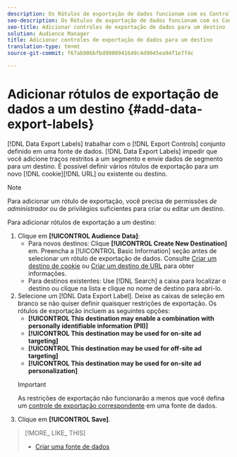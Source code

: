 ```yaml
---
description: Os Rótulos de exportação de dados funcionam com os Controles de exportação definidos em uma fonte de dados. Os rótulos de exportação de dados impedem que você adicione traços restritos a um segmento e envie dados de segmento para um destino. É possível definir vários rótulos de exportação para um cookie ou um destino de URL novo ou existente.
seo-description: Os Rótulos de exportação de dados funcionam com os Controles de exportação definidos em uma fonte de dados. Os rótulos de exportação de dados impedem que você adicione traços restritos a um segmento e envie dados de segmento para um destino. É possível definir vários rótulos de exportação para um cookie ou um destino de URL novo ou existente.
seo-title: Adicionar controles de exportação de dados para um destino
solution: Audience Manager
title: Adicionar controles de exportação de dados para um destino
translation-type: tm+mt
source-git-commit: f67ab906bfbd9900941649c4d9045ea94f1e7f4c

---
```




# Adicionar rótulos de exportação de dados a um destino {#add-data-export-labels}

[!DNL Data Export Labels] trabalhar com o [!DNL Export Controls] conjunto definido em uma fonte de dados. [!DNL Data Export Labels] impedir que você adicione traços restritos a um segmento e envie dados de segmento para um destino. É possível definir vários rótulos de exportação para um novo [!DNL cookie][!DNL URL] ou existente ou destino.

>[!NOTE]
>
>Para adicionar um rótulo de exportação, você precisa de permissões *de administrador ou* de privilégios suficientes para criar ou editar um destino.

<!-- t_export_labels.xml -->

Para adicionar rótulos de exportação a um destino:

1. Clique em **[!UICONTROL Audience Data]**:
   * Para novos destinos: Clique **[!UICONTROL Create New Destination]** em. Preencha a [!UICONTROL Basic Information] seção antes de selecionar um rótulo de exportação de dados. Consulte [Criar um destino de cookie](../../features/destinations/create-cookie-destination.md) ou [Criar um destino de URL](../../features/destinations/create-url-destination.md) para obter informações.
   * Para destinos existentes: Use [!DNL Search] a caixa para localizar o destino ou clique na lista e clique no nome de destino para abri-lo.
1. Selecione um [!DNL Data Export Label]. Deixe as caixas de seleção em branco se não quiser definir quaisquer restrições de exportação. Os rótulos de exportação incluem as seguintes opções:
   * **[!UICONTROL This destination may enable a combination with personally identifiable information (PII)]**
   * **[!UICONTROL This destination may be used for on-site ad targeting]**
   * **[!UICONTROL This destination may be used for off-site ad targeting]**
   * **[!UICONTROL This destination may be used for on-site ad personalization]**
   >[!IMPORTANT]
   >
   >As restrições de exportação não funcionarão a menos que você defina um [controle de exportação correspondente](../../features/data-export-controls.md) em uma fonte de dados.
1. Clique em **[!UICONTROL Save]**.

>[!MORE_ LIKE_ THIS]
>
>* [Criar uma fonte de dados](../../features/manage-datasources.md#create-data-source)
